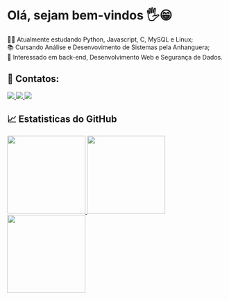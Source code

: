 # Olá, sejam bem-vindos 🖐😁
🐱‍👤 Atualmente estudando Python, Javascript, C, MySQL e Linux;
<br>📚 Cursando Análise e Desenvovimento de Sistemas pela Anhanguera;
<br>👀 Interessado em back-end, Desenvolvimento Web e Segurança de Dados. 
<br>

## 📱 Contatos:
<div>
  <a href = "mailto:fabricio.27767@gmail.com">
    <img loading="lazy" src="https://img.shields.io/badge/Gmail-D14836?style=for-the-badge&logo=gmail&logoColor=white" target="_blank">
  </a>
  <a href = "mailto:fabricio.27767@outlook.com" target="_blank">
    <img loading="lazy" src="https://img.shields.io/badge/Outlook-0078D4?style=for-the-badge&logo=microsoft-outlook&logoColor=white" target="_blank">
  </a>
  <a href="https://www.linkedin.com/in/fabrício-holanda-de-almeida-55b43a1b8" target="_blank">
    <img loading="lazy" src="https://img.shields.io/badge/-LinkedIn-%230077B5?style=for-the-badge&logo=linkedin&logoColor=white" target="_blank">
  </a>
  <!--https://img.shields.io/badge/Outlook-0078D4?style=for-the-badge&logo=microsoft-outlook&logoColor=white-->
</div>


## 📈 Estatisticas do GitHub
<div>
  <a href="https://github.com/FabricioHA">
  <img loading="lazy" height="180em" src="https://github-readme-stats.vercel.app/api?username=FabricioHA&show_icons=true&theme=dracula&include_all_commits=true&count_private=true"/>
  <img loading="lazy" height="180em" src="https://github-readme-streak-stats.herokuapp.com/?user=FabricioHA&theme=dracula&hide_border=false"/>
  <img loading="lazy" height="180em" src="https://github-readme-stats.vercel.app/api/top-langs/?username=FabricioHA&layout=compact&langs_count=7&theme=dracula"/>
</div>



<!--
**FabricioHA/FabricioHA** is a ✨ _special_ ✨ repository because its `README.md` (this file) appears on your GitHub profile.

Here are some ideas to get you started:

- 🔭 I’m currently working on ...
- 🌱 I’m currently learning ...
- 👯 I’m looking to collaborate on ...
- 🤔 I’m looking for help with ...
- 💬 Ask me about ...
- 📫 How to reach me: ...
- 😄 Pronouns: ...
- ⚡ Fun fact: ...
-->
